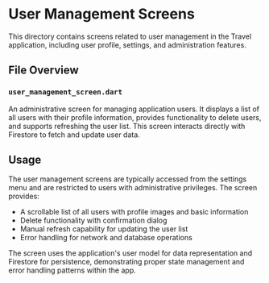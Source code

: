 # User Management Screens

This directory contains screens related to user management in the Travel application, including user profile, settings, and administration features.

## File Overview

### `user_management_screen.dart`
An administrative screen for managing application users. It displays a list of all users with their profile information, provides functionality to delete users, and supports refreshing the user list. This screen interacts directly with Firestore to fetch and update user data.

## Usage

The user management screens are typically accessed from the settings menu and are restricted to users with administrative privileges. The screen provides:

- A scrollable list of all users with profile images and basic information
- Delete functionality with confirmation dialog
- Manual refresh capability for updating the user list
- Error handling for network and database operations

The screen uses the application's user model for data representation and Firestore for persistence, demonstrating proper state management and error handling patterns within the app. 